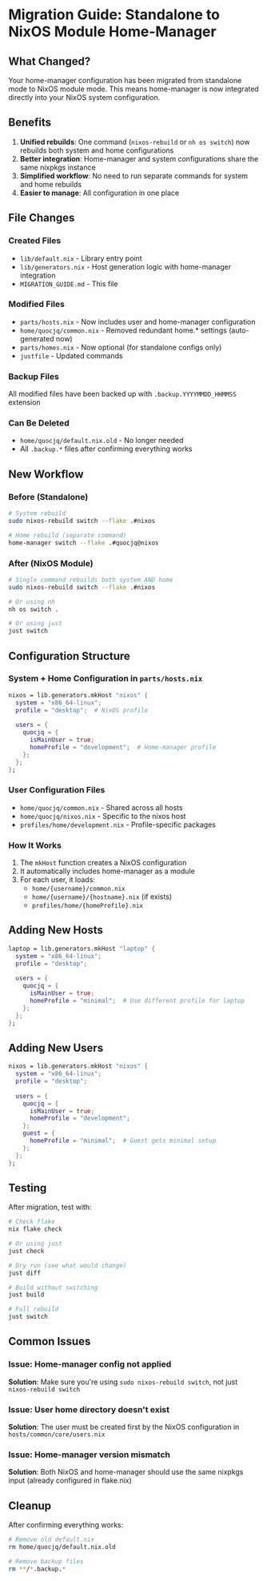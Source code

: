 # Migration Guide: Standalone to NixOS Module Home-Manager

## What Changed?

Your home-manager configuration has been migrated from standalone mode to NixOS module mode. This means home-manager is now integrated directly into your NixOS system configuration.

## Benefits

1. **Unified rebuilds**: One command (`nixos-rebuild` or `nh os switch`) now rebuilds both system and home configurations
2. **Better integration**: Home-manager and system configurations share the same nixpkgs instance
3. **Simplified workflow**: No need to run separate commands for system and home rebuilds
4. **Easier to manage**: All configuration in one place

## File Changes

### Created Files
- `lib/default.nix` - Library entry point
- `lib/generators.nix` - Host generation logic with home-manager integration
- `MIGRATION_GUIDE.md` - This file

### Modified Files
- `parts/hosts.nix` - Now includes user and home-manager configuration
- `home/quocjq/common.nix` - Removed redundant home.* settings (auto-generated now)
- `parts/homes.nix` - Now optional (for standalone configs only)
- `justfile` - Updated commands

### Backup Files
All modified files have been backed up with `.backup.YYYYMMDD_HHMMSS` extension

### Can Be Deleted
- `home/quocjq/default.nix.old` - No longer needed
- All `.backup.*` files after confirming everything works

## New Workflow

### Before (Standalone)
```bash
# System rebuild
sudo nixos-rebuild switch --flake .#nixos

# Home rebuild (separate command)
home-manager switch --flake .#quocjq@nixos
```

### After (NixOS Module)
```bash
# Single command rebuilds both system AND home
sudo nixos-rebuild switch --flake .#nixos

# Or using nh
nh os switch .

# Or using just
just switch
```

## Configuration Structure

### System + Home Configuration in `parts/hosts.nix`
```nix
nixos = lib.generators.mkHost "nixos" {
  system = "x86_64-linux";
  profile = "desktop";  # NixOS profile
  
  users = {
    quocjq = {
      isMainUser = true;
      homeProfile = "development";  # Home-manager profile
    };
  };
};
```

### User Configuration Files
- `home/quocjq/common.nix` - Shared across all hosts
- `home/quocjq/nixos.nix` - Specific to the nixos host
- `profiles/home/development.nix` - Profile-specific packages

### How It Works
1. The `mkHost` function creates a NixOS configuration
2. It automatically includes home-manager as a module
3. For each user, it loads:
   - `home/{username}/common.nix`
   - `home/{username}/{hostname}.nix` (if exists)
   - `profiles/home/{homeProfile}.nix`

## Adding New Hosts

```nix
laptop = lib.generators.mkHost "laptop" {
  system = "x86_64-linux";
  profile = "desktop";
  
  users = {
    quocjq = {
      isMainUser = true;
      homeProfile = "minimal";  # Use different profile for laptop
    };
  };
};
```

## Adding New Users

```nix
nixos = lib.generators.mkHost "nixos" {
  system = "x86_64-linux";
  profile = "desktop";
  
  users = {
    quocjq = {
      isMainUser = true;
      homeProfile = "development";
    };
    guest = {
      homeProfile = "minimal";  # Guest gets minimal setup
    };
  };
};
```

## Testing

After migration, test with:
```bash
# Check flake
nix flake check

# Or using just
just check

# Dry run (see what would change)
just diff

# Build without switching
just build

# Full rebuild
just switch
```

## Common Issues

### Issue: Home-manager config not applied
**Solution**: Make sure you're using `sudo nixos-rebuild switch`, not just `nixos-rebuild switch`

### Issue: User home directory doesn't exist
**Solution**: The user must be created first by the NixOS configuration in `hosts/common/core/users.nix`

### Issue: Home-manager version mismatch
**Solution**: Both NixOS and home-manager should use the same nixpkgs input (already configured in flake.nix)

## Cleanup

After confirming everything works:
```bash
# Remove old default.nix
rm home/quocjq/default.nix.old

# Remove backup files
rm **/*.backup.*
```
